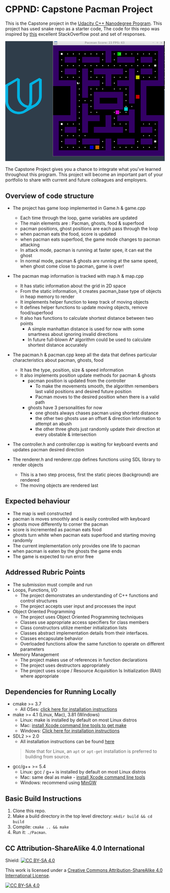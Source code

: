# CPPND: Capstone Pacman Project

This is the Capstone project in the [Udacity C++ Nanodegree Program](https://www.udacity.com/course/c-plus-plus-nanodegree--nd213). This project has used snake repo as a starter code, The code for this repo was inspired by [this](https://codereview.stackexchange.com/questions/212296/snake-game-in-c-with-sdl) excellent StackOverflow post and set of responses.

<img src="pacman.gif"/>

The Capstone Project gives you a chance to integrate what you've learned throughout this program. This project will become an important part of your portfolio to share with current and future colleagues and employers.

## Overview of code structure
* The project has game loop implemented in Game.h & game.cpp 
  * Each time through the loop, game variables are updated 
  * The main elements are : Pacman, ghosts, food & superfood
  * pacman positions, ghost positions are each pass through the loop
  * when pacman eats the food, score is updated
  * when pacman eats superfood, the game mode changes to pacman attacking 
  * In attack mode, pacman is running at faster spee, it can eat the ghost
  * In normal mode, pacman & ghosts are running at the same speed, when ghost come close to pacman, game is over! 

* The pacman map information is tracked with map.h & map.cpp
  * It has static information about the grid in 2D space
  * From the static information, it creates pacman_base type of objects in heap memory to render 
  * It implements helper function to keep track of moving objects
  * It defines helper functions to update moving objects, remove food/superfood
  * It also has functions to calculate shortest distance between two points
    * A simple manhattan distance is used for now with some smartness about ignoring invalid directions
    * In future full-blown A* algorithm could be used to calculate shortest distance accurately

* The pacman.h & pacman.cpp keep all the data that defines particular characteristics about pacman, ghosts, food
  * It has the type, position, size & speed information
  * It also implements position update methods for pacman & ghosts
    * pacman position is updated from the controller
      * To make the movements smooth, the algorithm remembers last valid positions and desired future position 
      * Pacman moves to the desired position when there is a valid path
    * ghosts have 3 personalities for now
      * one ghosts always chases pacman using shortest distance
      * the other two ghosts use an offset & direction information to attempt an abush
      * the other three ghots just randomly update their direction at every obstable & intersection

* The controller.h and controller.cpp is waiting for keyboard events and updates pacman desired direction

* The renderer.h and renderer.cpp defines functions using SDL library to render objects
  * This is a two step process, first the static pieces (background) are rendered
  * The moving objects are rendered last

## Expected behaviour
  * The map is well constructed 
  * pacman is moves smoothly and is easily controlled with keyboard
  * ghosts move differently to corner the pacman
  * score is incremented as pacman eats food
  * ghosts turn white when pacman eats superfood and starting moving randomly 
  * The current implementation only provides one life to pacman
  * when pacman is eaten by the ghosts the game ends
  * The game is expected to run error free

## Addressed Rubric Points
  * The submission must compile and run
  * Loops, Functions, I/O
    * The project demonstrates an understanding of C++ functions and control structures
    * The project accepts user input and processes the input
  * Object Oriented Programming 
    * The project uses Object Oriented Programming techniques
    * Classes use appropriate access specifiers for class members
    * Class constructors utilize member initialization lists
    * Classes abstract implementation details from their interfaces.
    * Classes encapsulate behavior
    * Overloaded functions allow the same function to operate on different parameters
  * Memory Management
    * The project makes use of references in function declarations
    * The project uses destructors appropriately
    * The project uses scope / Resource Acquisition Is Initialization (RAII) where appropriate
    
    


## Dependencies for Running Locally
* cmake >= 3.7
  * All OSes: [click here for installation instructions](https://cmake.org/install/)
* make >= 4.1 (Linux, Mac), 3.81 (Windows)
  * Linux: make is installed by default on most Linux distros
  * Mac: [install Xcode command line tools to get make](https://developer.apple.com/xcode/features/)
  * Windows: [Click here for installation instructions](http://gnuwin32.sourceforge.net/packages/make.htm)
* SDL2 >= 2.0
  * All installation instructions can be found [here](https://wiki.libsdl.org/Installation)
  >Note that for Linux, an `apt` or `apt-get` installation is preferred to building from source. 
* gcc/g++ >= 5.4
  * Linux: gcc / g++ is installed by default on most Linux distros
  * Mac: same deal as make - [install Xcode command line tools](https://developer.apple.com/xcode/features/)
  * Windows: recommend using [MinGW](http://www.mingw.org/)

## Basic Build Instructions

1. Clone this repo.
2. Make a build directory in the top level directory: `mkdir build && cd build`
3. Compile: `cmake .. && make`
4. Run it: `./Pacman`.


## CC Attribution-ShareAlike 4.0 International


Shield: [![CC BY-SA 4.0][cc-by-sa-shield]][cc-by-sa]

This work is licensed under a
[Creative Commons Attribution-ShareAlike 4.0 International License][cc-by-sa].

[![CC BY-SA 4.0][cc-by-sa-image]][cc-by-sa]

[cc-by-sa]: http://creativecommons.org/licenses/by-sa/4.0/
[cc-by-sa-image]: https://licensebuttons.net/l/by-sa/4.0/88x31.png
[cc-by-sa-shield]: https://img.shields.io/badge/License-CC%20BY--SA%204.0-lightgrey.svg
